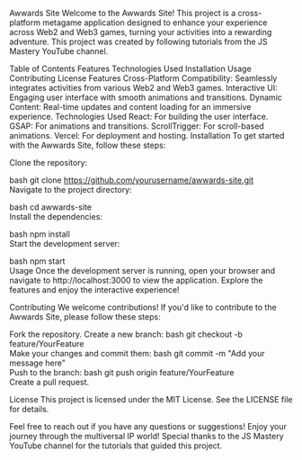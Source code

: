 Awwards Site
Welcome to the Awwards Site! This project is a cross-platform metagame application designed to enhance your experience across Web2 and Web3 games, turning your activities into a rewarding adventure. This project was created by following tutorials from the JS Mastery YouTube channel.

Table of Contents
Features
Technologies Used
Installation
Usage
Contributing
License
Features
Cross-Platform Compatibility: Seamlessly integrates activities from various Web2 and Web3 games.
Interactive UI: Engaging user interface with smooth animations and transitions.
Dynamic Content: Real-time updates and content loading for an immersive experience.
Technologies Used
React: For building the user interface.
GSAP: For animations and transitions.
ScrollTrigger: For scroll-based animations.
Vercel: For deployment and hosting.
Installation
To get started with the Awwards Site, follow these steps:

Clone the repository:

bash
git clone https://github.com/yourusername/awwards-site.git  
Navigate to the project directory:

bash
cd awwards-site  
Install the dependencies:

bash
npm install  
Start the development server:

bash
npm start  
Usage
Once the development server is running, open your browser and navigate to http://localhost:3000 to view the application. Explore the features and enjoy the interactive experience!

Contributing
We welcome contributions! If you'd like to contribute to the Awwards Site, please follow these steps:

Fork the repository.
Create a new branch:
bash
git checkout -b feature/YourFeature  
Make your changes and commit them:
bash
git commit -m "Add your message here"  
Push to the branch:
bash
git push origin feature/YourFeature  
Create a pull request.

License
This project is licensed under the MIT License. See the LICENSE file for details.

Feel free to reach out if you have any questions or suggestions! Enjoy your journey through the multiversal IP world! Special thanks to the JS Mastery YouTube channel for the tutorials that guided this project.

